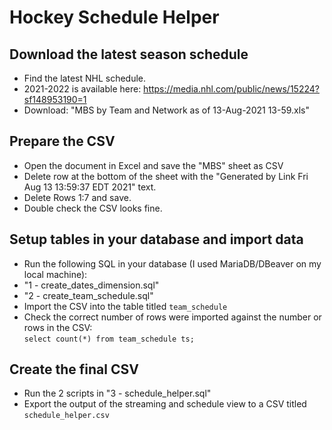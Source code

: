 # Hockey Schedule Helper
## Download the latest season schedule
- Find the latest NHL schedule. 
- 2021-2022 is available here: https://media.nhl.com/public/news/15224?sf148953190=1
- Download: "MBS by Team and Network as of 13-Aug-2021 13-59.xls"

## Prepare the CSV
- Open the document in Excel and save the "MBS" sheet as CSV
- Delete row at the bottom of the sheet with the "Generated by Link Fri Aug 13 13:59:37 EDT 2021" text.
- Delete Rows 1:7 and save. 
- Double check the CSV looks fine.

## Setup tables in your database and import data
- Run the following SQL in your database (I used MariaDB/DBeaver on my local machine):
 - "1 - create_dates_dimension.sql"
 - "2 - create_team_schedule.sql"
- Import the CSV into the table titled `team_schedule`
- Check the correct number of rows were imported against the number or rows in the CSV:  
    `select count(*) from team_schedule ts;`

## Create the final CSV
- Run the 2 scripts in "3 - schedule_helper.sql"
- Export the output of the streaming and schedule view to a CSV titled `schedule_helper.csv`
